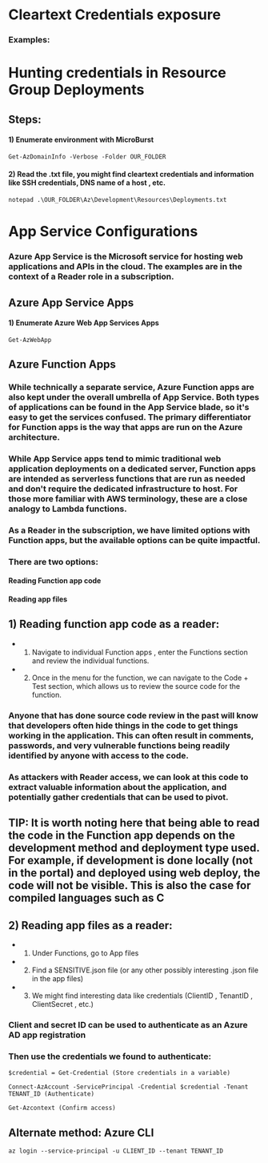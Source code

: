 # Cleartext Credentials exposure

### Examples:

# Hunting credentials in Resource Group Deployments

## Steps:

#### 1) Enumerate environment with MicroBurst

    Get-AzDomainInfo -Verbose -Folder OUR_FOLDER 

#### 2) Read the .txt file, you might find cleartext credentials and information like SSH credentials, DNS name of a host , etc.

    notepad .\OUR_FOLDER\Az\Development\Resources\Deployments.txt 

# App Service Configurations

### Azure App Service is the Microsoft service for hosting web applications and APIs in the cloud. The examples are in the context of a Reader role in a subscription.

## Azure App Service Apps

#### 1) Enumerate Azure Web App Services Apps

    Get-AzWebApp 

## Azure Function Apps

### While technically a separate service, Azure Function apps are also kept under the overall umbrella of App Service. Both types of applications can be found in the App Service blade, so it's easy to get the services confused. The primary differentiator for Function apps is the way that apps are run on the Azure architecture.

### While App Service apps tend to mimic traditional web application deployments on a dedicated server, Function apps are intended as serverless functions that are run as needed and don't require the dedicated infrastructure to host. For those more familiar with AWS terminology, these are a close analogy to Lambda functions.

### As a Reader in the subscription, we have limited options with Function apps, but the available options can be quite impactful. 

### There are two options:

####  Reading Function app code

####  Reading app files

## 1) Reading function app code as a reader:

 - 1) Navigate to individual Function apps , enter the Functions section and review the individual functions.
  
 - 2) Once in the menu for the function, we can navigate to the Code + Test section, which allows us to review the source code for the function.

### Anyone that has done source code review in the past will know that developers often hide things in the code to get things working in the application. This can often result in comments, passwords, and very vulnerable functions being readily identified by anyone with access to the code.

### As attackers with Reader access, we can look at this code to extract valuable information about the application, and potentially gather credentials that can be used to pivot.

## TIP: It is worth noting here that being able to read the code in the Function app depends on the development method and deployment type used. For example, if development is done locally (not in the portal) and deployed using web deploy, the code will not be visible. This is also the case for compiled languages such as C

## 2) Reading app files as a reader:

 - 1) Under Functions, go to App files
  
 - 2) Find a SENSITIVE.json file (or any other possibly interesting .json file in the app files)
  
 - 3) We might find interesting data like credentials (ClientID , TenantID , ClientSecret , etc.)
   
### Client and secret ID can be used to authenticate as an Azure AD app registration

### Then use the credentials we found to authenticate:

    $credential = Get-Credential (Store credentials in a variable)

    Connect-AzAccount -ServicePrincipal -Credential $credential -Tenant TENANT_ID (Authenticate)

    Get-Azcontext (Confirm access)

## Alternate method: Azure CLI

    az login --service-principal -u CLIENT_ID --tenant TENANT_ID  
